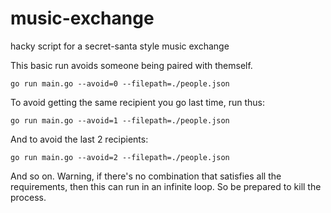 # music-exchange
hacky script for a secret-santa style music exchange


This basic run avoids someone being paired with themself.
```
go run main.go --avoid=0 --filepath=./people.json
```

To avoid getting the same recipient you go last time, run thus:
```
go run main.go --avoid=1 --filepath=./people.json
```

And to avoid the last 2 recipients:
```
go run main.go --avoid=2 --filepath=./people.json
```

And so on. Warning, if there's no combination that satisfies all the requirements, then this can run in an infinite loop. So be prepared to kill the process.
